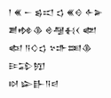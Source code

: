 <div class='block'>
<div class='line'>𒁹 𒌍 𒀸 𒌗𒀊 𒌓 𒌍𒄰 𒅆𒅕</div>
<div class='line'>𒋢𒂔𒆠 𒄴𒆷𒈬𒌋 𒅥</div>
<div class='line'>𒅴 𒀀𒄭𒌓 𒆳𒈥𒌅𒆠</div>
<div class='line'>𒄿𒁉𒂖</div>
<div class='line'>𒊭 𒇽𒃲𒀀𒁀</div>
</div>
